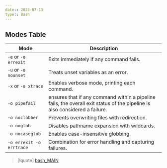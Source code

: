 ```yaml
---
date:: 2023-07-13
type:: Bash
---
```

## Modes Table 
| Mode                    | Description                                                 |
| ----------------------- | ----------------------------------------------------------- |
| `-e` or `-o errexit`    | Exits immediately if any command fails.                      |
| `-u` or `-o nounset`    | Treats unset variables as an error.                          |
| `-x` or `-o xtrace`     | Enables verbose mode, printing each command.                 |
| `-o pipefail`           | ensures that if any command within a pipeline fails, the overall exit status of the pipeline is also considered a failure.       |
| `-o noclobber`          | Prevents overwriting files with redirection.                 |
| `-o noglob`             | Disables pathname expansion with wildcards.                  |
| `-o nocaseglob`         | Enables case-insensitive globbing.                           |
| `-o errexit -o errtrace`| Combination for error handling and capturing failures.       |


>[!quote] [bash_MAIN](/obisdian_ntoes/notes_obsidian/Linux/commands/bash_MAIN.md) 